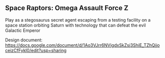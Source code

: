 ## Space Raptors: Omega Assault Force Z

Play as a stegosaurus secret agent escaping from a testing facility on a space station orbiting Saturn with technology that can defeat the evil Galactic Emperor

Design document:
https://docs.google.com/document/d/1Ao3VJrr6NVjgdxSkZsj3ShiE_TZhQjjoceizCfFykI0/edit?usp=sharing
